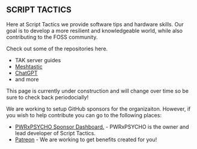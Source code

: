 ## SCRIPT TACTICS

Here at Script Tactics we provide software tips and hardware skills.
Our goal is to develop a more resilient and knowledgeable world, while also contributing to the FOSS community.

Check out some of the repositories here.
 - TAK server guides
 - [Meshtastic](https://github.com/ScriptTactics/Meshtastic-Android)
 - [ChatGPT](https://github.com/ScriptTactics/Discord-ChatGPT)
 - and more

This page is currently under construction and will change over time so be sure to check back periodocially!

We are working to setup GitHub sponsors for the organizaiton. However, if you wish to help contribute you can go to the following places:
 - [PWRxPSYCHO Sponsor Dashboard.](https://github.com/PWRxPSYCHO) - PWRxPSYCHO is the owner and lead developer of Script Tactics.
 - [Patreon](https://patreon.com/script_tactics) - We are working to get benefits created for you! 

<!--

**Here are some ideas to get you started:**

🙋‍♀️ A short introduction - what is your organization all about?
🌈 Contribution guidelines - how can the community get involved?
👩‍💻 Useful resources - where can the community find your docs? Is there anything else the community should know?
🍿 Fun facts - what does your team eat for breakfast?
🧙 Remember, you can do mighty things with the power of [Markdown](https://docs.github.com/github/writing-on-github/getting-started-with-writing-and-formatting-on-github/basic-writing-and-formatting-syntax)
-->
